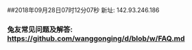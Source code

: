 ##2018年09月28日07时12分07秒 新址: 142.93.246.186
### 兔友常见问题及解答: https://github.com/wanggonging/d/blob/w/FAQ.md
